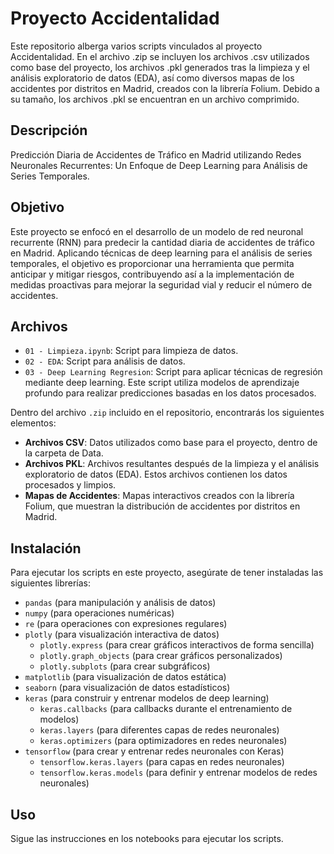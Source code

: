 # Proyecto Accidentalidad

Este repositorio alberga varios scripts vinculados al proyecto Accidentalidad. En el archivo .zip se incluyen los archivos .csv utilizados como base del proyecto, los archivos .pkl generados tras la limpieza y el análisis exploratorio de datos (EDA), así como diversos mapas de los accidentes por distritos en Madrid, creados con la librería Folium. Debido a su tamaño, los archivos .pkl se encuentran en un archivo comprimido.

## Descripción

Predicción Diaria de Accidentes de Tráfico en Madrid utilizando Redes Neuronales Recurrentes: Un Enfoque de Deep Learning para Análisis de Series Temporales.

## Objetivo

Este proyecto se enfocó en el desarrollo de un modelo de red neuronal recurrente (RNN) para predecir la cantidad diaria de accidentes de tráfico en Madrid. Aplicando técnicas de deep learning para el análisis de series temporales, el objetivo es proporcionar una herramienta que permita anticipar y mitigar riesgos, contribuyendo así a la implementación de medidas proactivas para mejorar la seguridad vial y reducir el número de accidentes.

## Archivos

- `01 - Limpieza.ipynb`: Script para limpieza de datos.
- `02 - EDA`: Script para análisis de datos.
- `03 - Deep Learning Regresion`: Script para aplicar técnicas de regresión mediante deep learning. Este script utiliza modelos de aprendizaje profundo para realizar predicciones basadas en los datos procesados.

Dentro del archivo `.zip` incluido en el repositorio, encontrarás los siguientes elementos:

- **Archivos CSV**: Datos utilizados como base para el proyecto, dentro de la carpeta de Data.
- **Archivos PKL**: Archivos resultantes después de la limpieza y el análisis exploratorio de datos (EDA). Estos archivos contienen los datos procesados y limpios.
- **Mapas de Accidentes**: Mapas interactivos creados con la librería Folium, que muestran la distribución de accidentes por distritos en Madrid.

## Instalación

Para ejecutar los scripts en este proyecto, asegúrate de tener instaladas las siguientes librerías:

- `pandas` (para manipulación y análisis de datos)
- `numpy` (para operaciones numéricas)
- `re` (para operaciones con expresiones regulares)
- `plotly` (para visualización interactiva de datos)
  - `plotly.express` (para crear gráficos interactivos de forma sencilla)
  - `plotly.graph_objects` (para crear gráficos personalizados)
  - `plotly.subplots` (para crear subgráficos)
- `matplotlib` (para visualización de datos estática)
- `seaborn` (para visualización de datos estadísticos)
- `keras` (para construir y entrenar modelos de deep learning)
  - `keras.callbacks` (para callbacks durante el entrenamiento de modelos)
  - `keras.layers` (para diferentes capas de redes neuronales)
  - `keras.optimizers` (para optimizadores en redes neuronales)
- `tensorflow` (para crear y entrenar redes neuronales con Keras)
  - `tensorflow.keras.layers` (para capas en redes neuronales)
  - `tensorflow.keras.models` (para definir y entrenar modelos de redes neuronales)

## Uso

Sigue las instrucciones en los notebooks para ejecutar los scripts.
